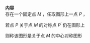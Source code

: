 **内容**  
存在一个固定点 $M$ ，任取图形上一点 $P$ ，  
  
若点 $P$ 关于点 $M$ 的对称点 $P^\prime$ 仍在图形上  
  
则称该图形是关于点 $M$ 的中心对称图形  
  
